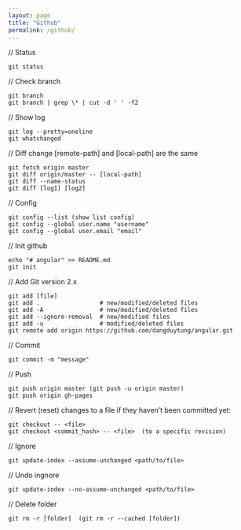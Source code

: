 ```yaml
---
layout: page
title: "Github"
permalink: /github/
---
```


// Status
~~~
git status
~~~

// Check branch
~~~
git branch
git branch | grep \* | cut -d ' ' -f2
~~~

// Show log
~~~
git log --pretty=oneline
git whatchanged
~~~

// Diff change [remote-path] and [local-path] are the same
~~~
git fetch origin master
git diff origin/master -- [local-path]
git diff --name-status
git diff [log1] [log2]
~~~

// Config
~~~
git config --list (show list config)
git config --global user.name "username"
git config --global user.email "email"
~~~

// Init github
~~~
echo "# angular" >> README.md
git init
~~~

// Add Git version 2.x
~~~
git add [file]
git add .                 # new/modified/deleted files
git add -A                # new/modified/deleted files
git add --ignore-removal  # new/modified files
git add -u                # modified/deleted files
git remote add origin https://github.com/dangduytung/angular.git
~~~

// Commit
~~~
git commit -m "message"
~~~

// Push
~~~
git push origin master (git push -u origin master)
git push origin gh-pages
~~~

// Revert (reset) changes to a file if they haven’t been committed yet:
~~~
git checkout -- <file>
git checkout <commit_hash> -- <file>  (to a specific revision)
~~~

// Ignore
~~~
git update-index --assume-unchanged <path/to/file>
~~~

// Undo ingnore
~~~
git update-index --no-assume-unchanged <path/to/file>
~~~

// Delete folder
~~~
git rm -r [folder]  (git rm -r --cached [folder])
~~~